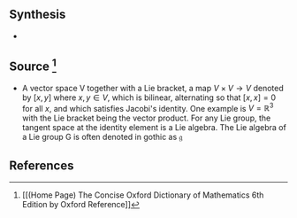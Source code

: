 ## Synthesis
- 
## Source [^1]
- A vector space V together with a Lie bracket, a map $V \times V \to V$ denoted by $[x, y]$ where $x,y \in V$, which is bilinear, alternating so that $[x, x] = 0$ for all $x$, and which satisfies Jacobi's identity. One example is $V = \mathbb{R}^3$ with the Lie bracket being the vector product. For any Lie group, the tangent space at the identity element is a Lie algebra. The Lie algebra of a Lie group G is often denoted in gothic as $\mathfrak g$ 
## References

[^1]: [[(Home Page) The Concise Oxford Dictionary of Mathematics 6th Edition by Oxford Reference]]